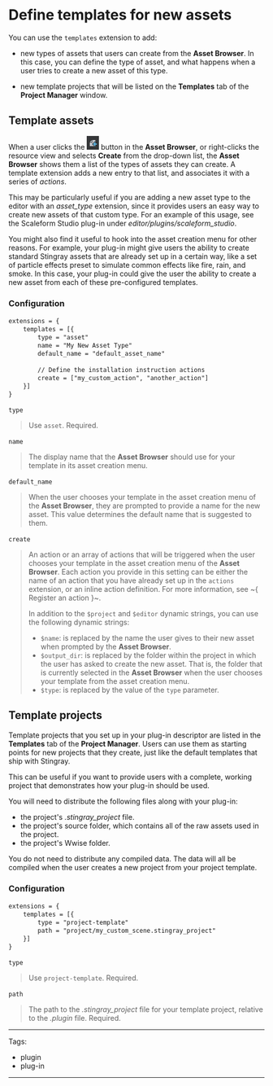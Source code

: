 # Define templates for new assets

You can use the `templates` extension to add:

-	new types of assets that users can create from the **Asset Browser**. In this case, you can define the type of asset, and what happens when a user tries to create a new asset of this type.

-	new template projects that will be listed on the **Templates** tab of the **Project Manager** window.

## Template assets

When a user clicks the ![Create asset icon](../../images/icon_createAsset.png) button in the **Asset Browser**, or right-clicks the resource view and selects **Create** from the drop-down list, the **Asset Browser** shows them a list of the types of assets they can create. A template extension adds a new entry to that list, and associates it with a series of *actions*.

This may be particularly useful if you are adding a new asset type to the editor with an *asset_type* extension, since it provides users an easy way to create new assets of that custom type. For an example of this usage, see the Scaleform Studio plug-in under *editor/plugins/scaleform_studio*.

You might also find it useful to hook into the asset creation menu for other reasons. For example, your plug-in might give users the ability to create standard Stingray assets that are already set up in a certain way, like a set of particle effects preset to simulate common effects like fire, rain, and smoke. In this case, your plug-in could give the user the ability to create a new asset from each of these pre-configured templates.

### Configuration

~~~{sjson}
extensions = {
	templates = [{
		type = "asset"
		name = "My New Asset Type"
		default_name = "default_asset_name"

		// Define the installation instruction actions
		create = ["my_custom_action", "another_action"]
	}]
}
~~~

`type`

>	Use `asset`. Required.

`name`

>	The display name that the **Asset Browser** should use for your template in its asset creation menu.

`default_name`

>	When the user chooses your template in the asset creation menu of the **Asset Browser**, they are prompted to provide a name for the new asset. This value determines the default name that is suggested to them.

`create`

>	An action or an array of actions that will be triggered when the user chooses your template in the asset creation menu of the **Asset Browser**. Each action you provide in this setting can be either the name of an action that you have already set up in the `actions` extension, or an inline action definition. For more information, see ~{ Register an action }~.
>
>	In addition to the `$project` and `$editor` dynamic strings, you can use the following dynamic strings:
>
>	-	`$name`: is replaced by the name the user gives to their new asset when prompted by the **Asset Browser**.
>	-	`$output_dir`: is replaced by the folder within the project in which the user has asked to create the new asset. That is, the folder that is currently selected in the **Asset Browser** when the user chooses your template from the asset creation menu.
>	-	`$type`: is replaced by the value of the `type` parameter.

## Template projects

Template projects that you set up in your plug-in descriptor are listed in the **Templates** tab of the **Project Manager**. Users can use them as starting points for new projects that they create, just like the default templates that ship with Stingray.

This can be useful if you want to provide users with a complete, working project that demonstrates how your plug-in should be used.

You will need to distribute the following files along with your plug-in:

-	the project's *.stingray_project* file.
-	the project's source folder, which contains all of the raw assets used in the project.
-	the project's Wwise folder.

You do not need to distribute any compiled data. The data will all be compiled when the user creates a new project from your project template.

### Configuration

~~~{sjson}
extensions = {
	templates = [{
		type = "project-template"
		path = "project/my_custom_scene.stingray_project"
	}]
}
~~~

`type`

>	Use `project-template`. Required.

`path`

>	The path to the *.stingray_project* file for your template project, relative to the *.plugin* file. Required.

---
Tags:
-	plugin
-	plug-in
---
